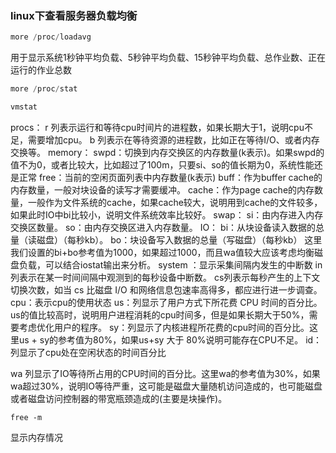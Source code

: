 ### linux下查看服务器负载均衡

```c++
more /proc/loadavg
```

用于显示系统1秒钟平均负载、5秒钟平均负载、15秒钟平均负载、总作业数、正在运行的作业总数

```c++
more /proc/stat
```

```c++
vmstat
```

procs：
r 列表示运行和等待cpu时间片的进程数，如果长期大于1，说明cpu不足，需要增加cpu。
b 列表示在等待资源的进程数，比如正在等待I/O、或者内存交换等。
memory：
swpd：切换到内存交换区的内存数量(k表示)。如果swpd的值不为0，或者比较大，比如超过了100m，只要si、so的值长期为0，系统性能还是正常
free：当前的空闲页面列表中内存数量(k表示)
buff：作为buffer cache的内存数量，一般对块设备的读写才需要缓冲。
cache：作为page cache的内存数量，一般作为文件系统的cache，如果cache较大，说明用到cache的文件较多，如果此时IO中bi比较小，说明文件系统效率比较好。
swap：
si：由内存进入内存交换区数量。
so：由内存交换区进入内存数量。
IO：
bi：从块设备读入数据的总量（读磁盘）（每秒kb）。
bo：块设备写入数据的总量（写磁盘）（每秒kb）
这里我们设置的bi+bo参考值为1000，如果超过1000，而且wa值较大应该考虑均衡磁盘负载，可以结合iostat输出来分析。
system ：显示采集间隔内发生的中断数
in 列表示在某一时间间隔中观测到的每秒设备中断数。
cs列表示每秒产生的上下文切换次数，如当 cs 比磁盘 I/O 和网络信息包速率高得多，都应进行进一步调查。
cpu：表示cpu的使用状态
us：列显示了用户方式下所花费 CPU 时间的百分比。us的值比较高时，说明用户进程消耗的cpu时间多，但是如果长期大于50%，需要考虑优化用户的程序。
sy：列显示了内核进程所花费的cpu时间的百分比。这里us + sy的参考值为80%，如果us+sy 大于 80%说明可能存在CPU不足。
id：列显示了cpu处在空闲状态的时间百分比

wa 列显示了IO等待所占用的CPU时间的百分比。这里wa的参考值为30%，如果wa超过30%，说明IO等待严重，这可能是磁盘大量随机访问造成的，也可能磁盘或者磁盘访问控制器的带宽瓶颈造成的(主要是块操作)。

```
free -m
```

显示内存情况